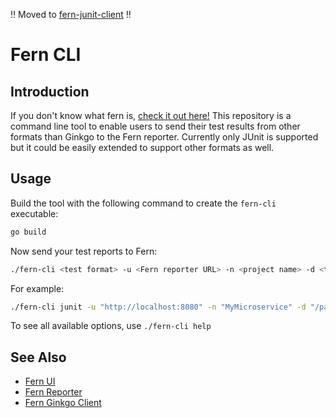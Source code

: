‼️ Moved to [fern-junit-client](https://github.com/guidewire-oss/fern-junit-client) ‼️

# Fern CLI
## Introduction

If you don't know what fern is, [check it out here!](https://github.com/Guidewire/fern-reporter) This repository is a command line tool to enable users to send their test results from other formats than Ginkgo to the Fern reporter. Currently only JUnit is supported but it could be easily extended to support other formats as well.

## Usage
Build the tool with the following command to create the `fern-cli` executable:
```bash
go build
```
Now send your test reports to Fern:
```bash
./fern-cli <test format> -u <Fern reporter URL> -n <project name> -d <test report dir>
```
For example:
```bash
./fern-cli junit -u "http://localhost:8080" -n "MyMicroservice" -d "/path/to/tests"
```

To see all available options, use `./fern-cli help`

## See Also
* [Fern UI](https://github.com/Guidewire/fern-ui)
* [Fern Reporter](https://github.com/Guidewire/fern-reporter)
* [Fern Ginkgo Client](https://github.com/guidewire-oss/fern-ginkgo-client)
